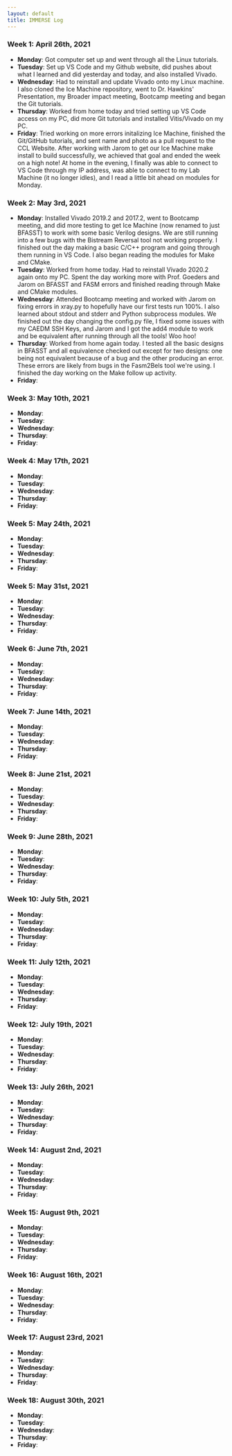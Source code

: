 ```yaml
---
layout: default
title: IMMERSE Log
---
```


### Week 1: April 26th, 2021

* **Monday**: Got computer set up and went through all the Linux tutorials.
* **Tuesday**: Set up VS Code and my Github website, did pushes about what I learned and did yesterday and today, and also installed Vivado.
* **Wednesday**: Had to reinstall and update Vivado onto my Linux machine. I also cloned the Ice Machine repository, went to Dr. Hawkins' Presentation, my Broader impact meeting, Bootcamp meeting and began the Git tutorials.
* **Thursday**: Worked from home today and tried setting up VS Code access on my PC, did more Git tutorials and installed Vitis/Vivado on my PC.
* **Friday**: Tried working on more errors initalizing Ice Machine, finished the Git/GitHub tutorials, and sent name and photo as a pull request to the CCL Website. After working with Jarom to get our Ice Machine make install to build successfully, we achieved that goal and ended the week on a high note! At home in the evening, I finally was able to connect to VS Code through my IP address, was able to connect to my Lab Machine (it no longer idles), and I read a little bit ahead on modules for Monday.

### Week 2: May 3rd, 2021

* **Monday**: Installed Vivado 2019.2 and 2017.2, went to Bootcamp meeting, and did more testing to get Ice Machine (now renamed to just BFASST) to work with some basic Verilog designs. We are still running into a few bugs with the Bistream Reversal tool not working properly. I finished out the day making a basic C/C++ program and going through them running in VS Code. I also began reading the modules for Make and CMake.
* **Tuesday**: Worked from home today. Had to reinstall Vivado 2020.2 again onto my PC. Spent the day working more with Prof. Goeders and Jarom on BFASST and FASM errors and finished reading through Make and CMake modules.
* **Wednesday**: Attended Bootcamp meeting and worked with Jarom on fixing errors in xray.py to hopefully have our first tests run 100%. I also learned about stdout and stderr and Python subprocess modules. We finished out the day changing the config.py file, I fixed some issues with my CAEDM SSH Keys, and Jarom and I got the add4 module to work and be equivalent after running through all the tools! Woo hoo!
* **Thursday**: Worked from home again today. I tested all the basic designs in BFASST and all equivalence checked out except for two designs: one being not equivalent because of a bug and the other producing an error. These errors are likely from bugs in the Fasm2Bels tool we're using. I finished the day working on the Make follow up activity.
* **Friday**:

### Week 3: May 10th, 2021

* **Monday**: 
* **Tuesday**: 
* **Wednesday**: 
* **Thursday**: 
* **Friday**:

### Week 4: May 17th, 2021

* **Monday**: 
* **Tuesday**: 
* **Wednesday**: 
* **Thursday**: 
* **Friday**:

### Week 5: May 24th, 2021

* **Monday**: 
* **Tuesday**: 
* **Wednesday**: 
* **Thursday**: 
* **Friday**:

### Week 5: May 31st, 2021

* **Monday**: 
* **Tuesday**: 
* **Wednesday**: 
* **Thursday**: 
* **Friday**:

### Week 6: June 7th, 2021

* **Monday**: 
* **Tuesday**: 
* **Wednesday**: 
* **Thursday**: 
* **Friday**:

### Week 7: June 14th, 2021

* **Monday**: 
* **Tuesday**: 
* **Wednesday**: 
* **Thursday**: 
* **Friday**:

### Week 8: June 21st, 2021

* **Monday**: 
* **Tuesday**: 
* **Wednesday**: 
* **Thursday**: 
* **Friday**:

### Week 9: June 28th, 2021

* **Monday**: 
* **Tuesday**: 
* **Wednesday**: 
* **Thursday**: 
* **Friday**:

### Week 10: July 5th, 2021

* **Monday**: 
* **Tuesday**: 
* **Wednesday**: 
* **Thursday**: 
* **Friday**:

### Week 11: July 12th, 2021

* **Monday**: 
* **Tuesday**: 
* **Wednesday**: 
* **Thursday**: 
* **Friday**:

### Week 12: July 19th, 2021

* **Monday**: 
* **Tuesday**: 
* **Wednesday**: 
* **Thursday**: 
* **Friday**:

### Week 13: July 26th, 2021

* **Monday**: 
* **Tuesday**: 
* **Wednesday**: 
* **Thursday**: 
* **Friday**:

### Week 14: August 2nd, 2021

* **Monday**: 
* **Tuesday**: 
* **Wednesday**: 
* **Thursday**: 
* **Friday**:

### Week 15: August 9th, 2021

* **Monday**: 
* **Tuesday**: 
* **Wednesday**: 
* **Thursday**: 
* **Friday**:

### Week 16: August 16th, 2021

* **Monday**: 
* **Tuesday**: 
* **Wednesday**: 
* **Thursday**: 
* **Friday**:

### Week 17: August 23rd, 2021

* **Monday**: 
* **Tuesday**: 
* **Wednesday**: 
* **Thursday**: 
* **Friday**:

### Week 18: August 30th, 2021

* **Monday**: 
* **Tuesday**: 
* **Wednesday**: 
* **Thursday**: 
* **Friday**:
